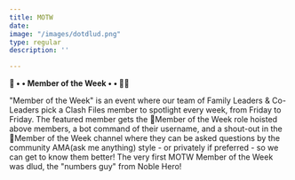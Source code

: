 ```yaml
---
title: MOTW
date: 
image: "/images/dotdlud.png"
type: regular
description: ''

---
```

**🙋 • • Member of the Week • • 🙋‍♂️**

"Member of the Week" is an event where our team of Family Leaders & Co-Leaders pick a Clash Files member to spotlight every week, from Friday to Friday. The featured member gets the 🍕Member of the Week role hoisted above members, a bot command of their username, and a shout-out in the 💖Member of the Week channel where they can be asked questions by the community AMA(ask me anything) style - or privately if preferred - so we can get to know them better! The very first MOTW Member of the Week was dlud, the "numbers guy" from Noble Hero!